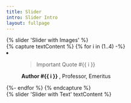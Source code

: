```yaml
---
title: Slider
intro: Slider Intro
layout: fullpage
---
```

<div class="container-fill">  
  {% slider 'Slider with Images' %}
</div>
{% capture textContent %}
  {% for i in (1..4) -%}
    <li class="slider__slide" data-ulu-slider-slide>
      <figure class="pull-quote">
        <blockquote class="pull-quote__body display-inline-all">
          Important Quote #{{ i }}
        </blockquote>
        <figcaption class="pull-quote__author">
        <strong class="pull-quote__author-name">
          Author #{{ i }}
        </strong>
          <span class="pull-quote__author-title">
            <span class="hidden">, </span>
            Professor, Emeritus
          </span>
      </figcaption>
      </figure>
    </li>
  {%- endfor %}
{% endcapture %}
<div class="container-fill">  
  {% slider 'Slider with Text' textContent %}
</div>
